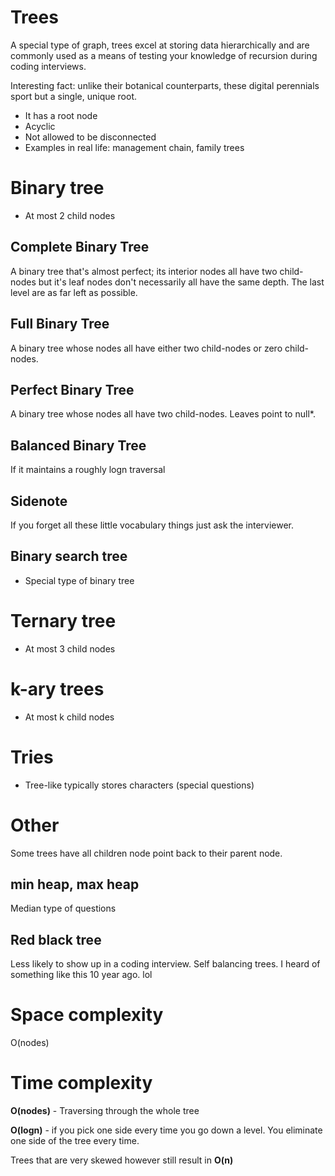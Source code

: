 # Trees 

A special type of graph, trees excel at storing data hierarchically and are commonly used as a means of testing your knowledge of recursion during coding interviews.

Interesting fact: unlike their botanical counterparts, these digital perennials sport but a single, unique root.

+ It has a root node 
+ Acyclic 
+ Not allowed to be disconnected 
+ Examples in real life: management chain, family trees

# Binary tree 

+ At most 2 child nodes 

## Complete Binary Tree 
A binary tree that's almost perfect; its interior nodes all have two child-nodes but it's leaf nodes don't necessarily all have the same depth. The last level are as far left as possible. 

## Full Binary Tree 
A binary tree whose nodes all have either two child-nodes or zero child-nodes. 

## Perfect Binary Tree 
A binary tree whose nodes all have two child-nodes. Leaves point to null*. 

## Balanced Binary Tree 

If it maintains a roughly logn traversal 

## Sidenote

If you forget all these little vocabulary things just ask the interviewer. 

## Binary search tree  

+ Special type of binary tree 

# Ternary tree

+ At most 3 child nodes 

# k-ary trees 

+ At most k child nodes 

# Tries 

+ Tree-like typically stores characters (special questions)

# Other 

Some trees have all children node point back to their parent node. 

## min heap, max heap 
Median type of questions 

## Red black tree 
Less likely to show up in a coding interview. Self balancing trees. I heard of something like this 10 year ago. lol 

# Space complexity 

O(nodes)

# Time complexity 

**O(nodes)** - Traversing through the whole tree 

**O(logn)** - if you pick one side every time you go down a level. You eliminate one side of the tree every time. 

Trees that are very skewed however still result in **O(n)**




